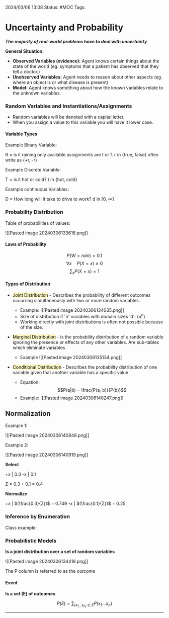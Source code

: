  2024/03/06 13:08
Status: #MOC
Tags:

# Uncertainty and Probability

***The majority of real-world problems have to deal with uncertainty***

**General Situation:**

- **Observed Variables (evidence):** Agent knows certain things about the state of the world (eg. symptoms that a patient has observed that they tell a doctor.)
- **Unobserved Variables:** Agent needs to reason about other aspects (eg. where an object is or what disease is present)
- **Model:** Agent knows something about how the known variables relate to the unknown variables.

### Random Variables and Instantiations/Assignments

- Random variables will be denoted with a capital letter.
- When you assign a value to this variable you will have it lower case.

#### Variable Types

Example Binary Variable:

R = is it raining only available assignments are t or f.
r in {true, false} often write as {+r, -r}

Example Discrete Variable:

T = is it hot or cold?
t in {hot, cold}

Example continuous Variables:

D = How long will it take to drive to work?
d in \[0, $\infty$]

### Probability Distribution

Table of probabilities of values:

![[Pasted image 20240306133616.png]]

#### Laws of Probability

$$P(W=rain) =0.1$$
$$\forall x \quad P(X = x) \geq 0$$
$$\sum_{x} P(X=x) = 1$$
#### Types of Distribution

- <mark style="background: #FFF3A3A6;">Joint  Distribution</mark> - Describes the probability of different outcomes occurring simultaneously with two or more random variables.
	- Example: 
	![[Pasted image 20240306134035.png]]
	- Size of distribution if 'n' variables with domain sizes 'd': $(d^n)$
	- Working directly with joint distributions is often not possible because of the size.

- <mark style="background: #FFF3A3A6;">Marginal Distribution</mark> - is the probability distribution of a random variable ignoring the presence or effects of any other variables. Are sub-tables which eliminate variables
	- Example
	![[Pasted image 20240306135134.png]]
 

- <mark style="background: #FFF3A3A6;">Conditional Distribution</mark> - Describes the probability distribution of one variable given that another variable has a specific value
	- Equation:
		$$P(a|b) = \frac{P(a, b)}{P(b)}$$
	- Example:
	![[Pasted image 20240306140247.png]]

## Normalization

Example 1: 

![[Pasted image 20240306140848.png]]

Example 2:

![[Pasted image 20240306140919.png]]

**Select**

+x | 0.3
-x | 0.1

Z = 0.3 + 0.1 = 0.4

**Normalize**

+x | $(\frac{0.3}{Z})$ = 0.749
-x | $(\frac{0.1}{Z})$ = 0.25

### Inference by Enumeration

Class example:



### Probabilistic Models

**Is a joint distribution over a set of random variables**

![[Pasted image 20240306134418.png]]

The P column is referred to as the *outcome* 

#### Event

**Is a set (E) of outcomes**

$$P(E)= \sum_{(x_{1\ldots}x_{n)}\ \in\ E} P(x_{1}\ldots x_n)$$






---
